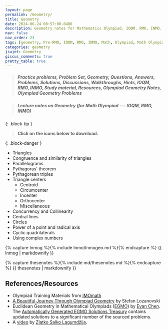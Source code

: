 ```yaml
---
layout: page
permalink: /Geometry/
title: Geometry
date: 2024-06-24 08:57:00-0400
description: Geometry notes for Mathematics Olympiad, IOQM, RMO, INMO. Problem set, Solutions, Questions, Answers, Hints, Walkthroughs, Discussions.
nav: false
nav_order: 23
tags: [geometry, Pre-RMO, IOQM, RMO, INMO, Math, Olympiad, Math Olympiad, Mathematics Olympiad, Notes, Handouts, Lecture Notes, Problem set, Questions, Answers, Problems, Solutions, Discussions, pdf]
categories: geometry
jsujet: Geometry
giscus_comments: true
pretty_table: true
---
```


> ##### Practice problems, Problem Set, Geometry, Questions, Answers, Problems, Solutions, Discussions, Walkthroughs, Hints, IOQM, RMO, INMO, Study material, Resources, Olympiad Geometry Notes, Olympiad Geometry Problems

> ##### **Lecture notes on Geometry (for Math Olympiad --- IOQM, RMO, INMO)**
{: .block-tip }

> **Click on the <span style="color: #42b983"><i class="fa-solid fa-file-pdf fa-2x"></i></span> icons below to download.**

{: .block-danger }

- Triangles
- Congruence and similarity of triangles
- Parallelograms
- Pythagoras' theorem
- Pythagorean triples
- Triangle centers
  - Centroid
  - Circumcenter
  - Incenter
  - Orthocenter
  - Miscellaneous
- Concurrency and Collinearity
- Central lines
- Circles
- Power of a point and radical axis
- Cyclic quadrilaterals
- Using complex numbers

{% capture lnmog %}{% include lnmo/lnmogeo.md %}{% endcapture %}
{{ lnmog | markdownify }}

{% capture thesenotes %}{% include md/thesenotes.md %}{% endcapture %}
{{ thesenotes | markdownify }}

## References/Resources

- Olympiad Training Materials from [IMOmath](https://imomath.com/index.cgi?page=mathTexts)
- [A Beautiful Journey Through Olympiad Geometry](https://www.olympiadgeometry.com/) by Stefan Lozanovski
- Euclidean Geometry in Mathematical Olympiads ([EGMO](https://web.evanchen.cc/geombook.html)) by [Evan Chen](https://web.evanchen.cc/). The [Automatically Generated EGMO Solutions Treasury](https://web.evanchen.cc/upload/AGEST.pdf) contains updated solutions to a significant number of the sourced problems.
- A [video](https://www.youtube.com/watch?v=jbHDT9RgwUE) by [Zlatko Salko Lagumdžija](https://www.imo-official.org/participant_r.aspx?id=25889).
